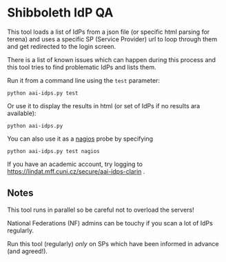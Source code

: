 Shibboleth IdP QA
=====


This tool loads a list of IdPs from a json file (or specific html parsing for terena) and uses
a specific SP (Service Provider) url to loop through them and get redirected to the login screen.

There is a list of known issues which can happen during this process and this tool tries to 
find problematic IdPs and lists them.

Run it from a command line using the `test` parameter:

```
python aai-idps.py test
```

Or use it to display the results in html (or set of IdPs if no results ara available):

```
python aai-idps.py
```

You can also use it as a [nagios](http://www.nagios.org/) probe by specifying

```
python aai-idps.py test nagios
```

If you have an academic account, try logging to https://lindat.mff.cuni.cz/secure/aai-idps-clarin .
   
Notes
-----------------

This tool runs in parallel so be careful not to overload the servers!

National Federations (NF) admins can be touchy if you scan a lot of IdPs regularly.

Run this tool (regularly) *only* on SPs which have been informed in advance (and agreed!).